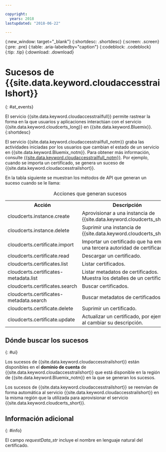 ```yaml
---

copyright:
  years: 2018
lastupdated: "2018-06-22"

---
```


{:new_window: target="_blank"}
{:shortdesc: .shortdesc}
{:screen: .screen}
{:pre: .pre}
{:table: .aria-labeledby="caption"}
{:codeblock: .codeblock}
{:tip: .tip}
{:download: .download}


# Sucesos de {{site.data.keyword.cloudaccesstrailshort}}  
{: #at_events}

El servicio {{site.data.keyword.cloudaccesstrailfull}} permite rastrear la forma en la que usuarios y aplicaciones interactúan con el servicio {{site.data.keyword.cloudcerts_long}} en {{site.data.keyword.Bluemix}}. 
{:shortdesc}

El servicio {{site.data.keyword.cloudaccesstrailfull_notm}} graba las actividades iniciadas por los usuarios que cambian el estado de un servicio en {{site.data.keyword.Bluemix_notm}}. Para obtener más información, consulte [{{site.data.keyword.cloudaccesstrailfull_notm}}](/docs/services/cloud-activity-tracker/index.html#getting-started-with-cla). Por ejemplo, cuando se importa un certificado, se genera un suceso de {{site.data.keyword.cloudaccesstrailshort}}.

En la tabla siguiente se muestran los métodos de API que generan un suceso cuando se le llama:

<table>
  <caption>Acciones que generan sucesos</caption>
  <tr>
    <th>Acción</th>
	  <th>Descripción</th>
  </tr>
  <tr>
    <td>cloudcerts.instance.create</td>
	  <td>Aprovisionar a una instancia de {{site.data.keyword.cloudcerts_short}}.</td>
  </tr>
  <tr>
    <td>cloudcerts.instance.delete</td>
	  <td>Suprimir una instancia de {{site.data.keyword.cloudcerts_short}}.</td>
  </tr>
  <tr>
    <td>cloudcerts.certificate.import</td>
	  <td>Importar un certificado que ha emitido una tercera autoridad de certificación.</td>
  </tr>
  <tr>
    <td>cloudcerts.certificate.read</td>
	  <td>Descargar un certificado.</td>
  </tr>
  <tr>
    <td>cloudcerts.certificates.list</td>
	  <td>Listar certificados.</td>
  </tr>
  <tr>
    <td>cloudcerts.certificates-metadata.list</td>
	  <td>Listar metadatos de certificados. Muestra los detalles de un certificado.</td>
  </tr>
  <tr>
    <td>cloudcerts.certificates.search</td>
	  <td>Buscar certificados.</td>
  </tr>
  <tr>
    <td>cloudcerts.certificates-metadata.search</td>
	  <td>Buscar metadatos de certificados.</td>
  </tr>
  <tr>
    <td>cloudcerts.certificate.delete</td>
	  <td>Suprimir un certificado.</td>
  </tr>
  <tr>
    <td>cloudcerts.certificate.update</td>
	  <td>Actualizar un certificado, por ejemplo, al cambiar su descripción.</td>
  </tr>
</table>


 	
 


## Dónde buscar los sucesos
{: #ui}

Los sucesos de {{site.data.keyword.cloudaccesstrailshort}} están disponibles en el **dominio de cuenta** de {{site.data.keyword.cloudaccesstrailshort}} que está disponible en la región de {{site.data.keyword.Bluemix_notm}} en la que se generan los sucesos.

Los sucesos de {{site.data.keyword.cloudaccesstrailshort}} se reenvían de forma automática al servicio {{site.data.keyword.cloudaccesstrailshort}} en la misma región que la utilizada para aprovisionar el servicio {{site.data.keyword.cloudcerts_short}}.


## Información adicional
{: #info}

El campo *requestData_str* incluye el nombre en lenguaje natural del certificado.



